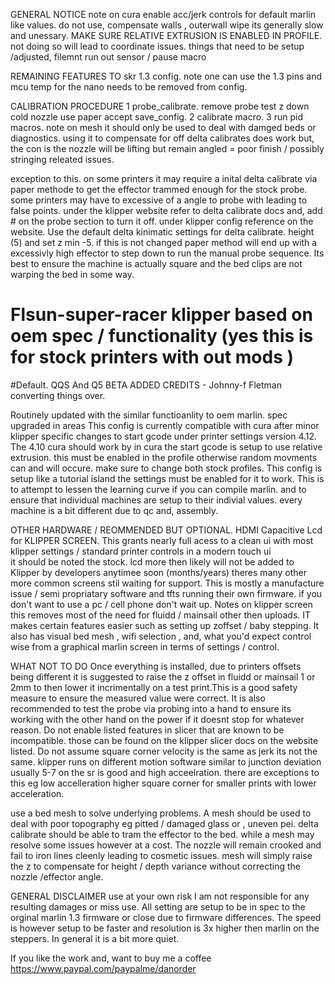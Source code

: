 GENERAL NOTICE 
note on cura enable acc/jerk controls for default marlin like values. do not use, compensate walls , outerwall wipe its generally slow and unessary. MAKE SURE RELATIVE EXTRUSION
IS ENABLED IN PROFILE. not doing so will lead to coordinate issues. 
things that need to be setup /adjusted, filemnt run out sensor / pause macro 

REMAINING FEATURES TO skr 1.3 config. note one can use the 1.3 pins and mcu temp for the nano needs to be removed from config. 

CALIBRATION PROCEDURE 1 probe_calibrate. remove probe test z down cold nozzle use paper accept save_config. 2 calibrate macro. 3 run pid macros. 
note on mesh it should only be used to deal with damged beds or diagnostics. using it to compensate for off delta calibrates does work but, the con is the nozzle will be lifting but remain angled = poor finish / possibly stringing releated issues. 
 
 exception to this. on some printers it may require a inital delta calibrate via paper methode to get the effector trammed enough for the stock probe. some printers may have to excessive of a angle 
 to probe with leading to false points.  under the klipper website refer to delta calibrate docs and, add # on the probe section to turn it off. under klipper config reference on the website. Use the default delta kinimatic settings for delta calibrate. height (5)  and set z min -5. if this is not changed paper method will end up with a excessivly 
 high effector to step down to run the manual probe sequence. Its best to ensure the machine is actually square and the bed clips are not warping the bed in some way. 

# Flsun-super-racer klipper based on oem spec / functionality  (yes this is for stock printers with out mods ) 
#Default. QQS And Q5 BETA ADDED CREDITS - Johnny-f Fletman converting things over. 

Routinely updated with the similar functioanlity to oem marlin. spec upgraded in areas 
 This config is currently compatible with cura after minor klipper specific changes to start gcode under printer settings version 4.12. The 4.10 cura should work by 
in cura the start gcode is setup to use relative extrusion. this must be enabled in the profile otherwise random movments can and will occure. make sure to change both stock   profiles. This config is setup like a tutorial island the settings must be enabled for it to work. This is to attempt to lessen the learning curve if you can compile marlin. and to ensure that individual machines are setup to their indivial values. every machine is a bit different due to qc and, assembly. 
 
 OTHER HARDWARE / REOMMENDED BUT OPTIONAL.
  HDMI Capacitive Lcd for KLIPPER SCREEN. This grants nearly full acess to a clean ui with most klipper settings / standard printer controls in a modern touch ui  
it should be noted the stock. lcd more then likely will not be added to Klipper by developers anytimee soon (months/years) theres many other more common screens 
stil waiting for support. This is mostly a manufacture issue / semi propriatary software and tfts running their own firmware. if you don't want to use a pc / cell phone don't    wait up. Notes on klipper screen this removes most of the need for fluidd / mainsail other then uploads. IT makes certain features easier such as setting up zoffset / baby stepping. It also has visual bed mesh , wifi selection , and, what you'd expect control wise from a graphical marlin screen in terms of settings / control. 
 
WHAT NOT TO DO 
 Once everything is installed, due to printers offsets being different it is suggested  to raise the z offset in fluidd or mainsail 1 or 2mm to then lower it incrimentally on a test print.This is a good safety measure  to ensure the measured value were correct. It is also recommended to test the probe via probing into a hand to ensure its working with the other hand on the power if it doesnt stop for whatever reason. 
 Do not enable listed features in slicer that are known to be incompatible. those can be found on the klipper slicer docs on the website listed. 
 Do not assume square corner velocity is the same as jerk its not the same. klipper runs on different motion software similar to junction deviation usually 5-7 on the sr is good and high acceelration. there are exceptions to this eg low accelleration  higher square corner for smaller prints with lower acceleration.

use a bed mesh to solve underlying problems. A mesh should be used to deal with poor topography eg pitted / damaged glass or , uneven pei. delta calibrate should be able to tram the effector to the bed. while a mesh may resolve some issues however at a cost. The nozzle will remain crooked and fail to iron lines cleenly leading to cosmetic issues. 
mesh will simply raise the z to compensate for height / depth variance without correcting the nozzle /effector angle. 

GENERAL DISCLAIMER use at your own risk I am not responsible for any resulting damages or miss use. All setting are setup to be in spec to the orginal marlin 1.3 firmware or close due to firmware differences. The speed is however setup to be faster and resolution is 3x higher then  marlin on the steppers. In general it is a bit more quiet.

If you like the work and, want to buy me a coffee https://www.paypal.com/paypalme/danorder 



